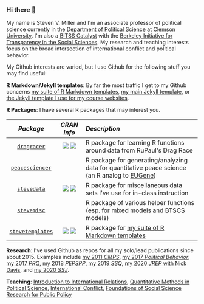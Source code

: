 ### Hi there 👋

<!--
**svmiller/svmiller** is a ✨ _special_ ✨ repository because its `README.md` (this file) appears on your GitHub profile.

Here are some ideas to get you started:

- 🔭 I’m currently working on ...
- 🌱 I’m currently learning ...
- 👯 I’m looking to collaborate on ...
- 🤔 I’m looking for help with ...
- 💬 Ask me about ...
- 📫 How to reach me: ...
- 😄 Pronouns: ...
- ⚡ Fun fact: ...

-->

<!-- <img src="https://user-images.githubusercontent.com/3104489/97828882-616ae680-1c96-11eb-8110-4f39349b4033.gif" alt="I voted" align="right" width="350" style="padding: 0 15px; float: right;"/> -->

My name is Steven V. Miller and I'm an associate professor of political science currently in the [Department of Political Science](http://www.clemson.edu/cbbs/departments/political-science/) at [Clemson University](http://www.clemson.edu/). I'm also a [BITSS Catalyst](https://www.bitss.org/people/steven-miller/) with the [Berkeley Initiative for Transparency in the Social Sciences](https://www.bitss.org/). My research and teaching interests focus on the broad intersection of international conflict and political behavior. 

My Github interests are varied, but I use Github for the following stuff you may find useful:

**R Markdown/Jekyll templates**: By far the most traffic I get to my Github concerns [my suite of R Markdown templates](https://github.com/svmiller/svm-r-markdown-templates), [my main Jekyll template](https://github.com/svmiller/steve-ngvb-jekyll-template), or [the Jekyll template I use for my course websites](https://github.com/svmiller/course-website).


**R Packages**: I have several R packages that may interest you. 

| *Package* | *CRAN Info* | *Description* |
|:---------:|:-----------:|:--------------|
| [`dragracer`](https://github.com/svmiller/dragracer) | [![](https://www.r-pkg.org/badges/version/dragracer?color=green)](https://cran.r-project.org/package=dragracer) [![](http://cranlogs.r-pkg.org/badges/grand-total/dragracer?color=green)](https://cran.r-project.org/package=dragracer) | R package for learning R functions around data from RuPaul's Drag Race |
| [`peacesciencer`](https://github.com/svmiller/peacesciencer) | | R package for generating/analyzing data for quantitative peace science (an R analog to [EUGene](https://www.tandfonline.com/doi/abs/10.1080/03050620008434965?casa_token=-fany9aop7QAAAAA:AFUqdPivrRDCwrAjIrx0trABUQhNfSuPU1lROzjQqluNSa8Lo5VO17GEOC76zxNczMC8PiSumAn9)) |
| [`stevedata`](https://github.com/svmiller/stevedata) | [![](https://www.r-pkg.org/badges/version/stevedata?color=green)](https://cran.r-project.org/package=stevedata) [![](http://cranlogs.r-pkg.org/badges/grand-total/stevedata?color=green)](https://cran.r-project.org/package=stevedata) | R package for miscellaneous data sets I've use for in-class instruction |
| [`stevemisc`](https://github.com/svmiller/stevemisc) | | R package of various helper functions (esp. for mixed models and BTSCS models) |
| [`stevetemplates`](https://github.com/svmiller/stevetemplates) | [![](https://www.r-pkg.org/badges/version/stevetemplates?color=green)](https://cran.r-project.org/package=stevetemplates) [![](http://cranlogs.r-pkg.org/badges/grand-total/stevetemplates?color=green)](https://cran.r-project.org/package=stevetemplates) | R package for [my suite of R Markdown templates](https://github.com/svmiller/svm-r-markdown-templates) |

<!-- [`stevemisc`](https://github.com/svmiller/stevemisc) has some various helper functions I use in my research and teaching. [`stevetemplates`](https://github.com/svmiller/stevetemplates) is an R package for my R Markdown templates. I'll be shifting more time and energy from the "raw" template directory to this R package going forward. [`stevedata`](https://github.com/svmiller/stevedata), which is in development, will host all my toy data sets going forward. I also have an R package for my graduate-level methods course ([`post8000r`](https://github.com/svmiller/post8000r)), but I'll be gradually moving the contents of that (all data) into `stevedata`. Finally, I have an R package ([`dragracer`](https://github.com/svmiller/dragracer)) of data pertaining to the hit American TV show RuPaul's Drag Race. -->

**Research**: I've used Github as repos for all my solo/lead publications since about 2015. Examples include [my 2011 *CMPS*](https://github.com/svmiller/millergibler2011dtnc), [my 2017 *Political Behavior*](https://github.com/svmiller/etst), [my 2017 *PRQ*](https://github.com/svmiller/etjc), [my 2018 *PEPSPP*](https://github.com/svmiller/territorial-threats-corruption-attitudes),  [my 2019 *SSQ*](https://github.com/svmiller/gss-guns-manuscript), [my 2020 *JREP* with Nick Davis](https://github.com/svmiller/woi), and [my 2020 *SSJ*](https://github.com/svmiller/earr).

**Teaching**: [Introduction to International Relations](https://github.com/svmiller/posc1020), [Quantitative Methods in Political Science](https://github.com/svmiller/posc3410), [International Conflict](https://github.com/svmiller/posc3610), [Foundations of Social Science Research for Public Policy](https://github.com/svmiller/post8000)

